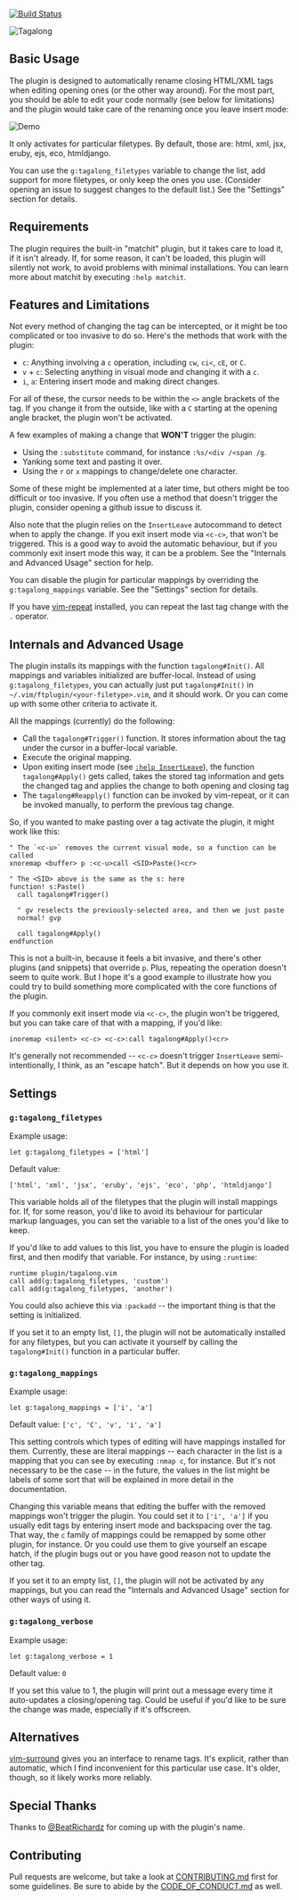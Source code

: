 [![Build Status](https://travis-ci.org/AndrewRadev/tagalong.vim.svg?branch=master)](https://travis-ci.org/AndrewRadev/tagalong.vim)

![Tagalong](http://i.andrewradev.com/52e379b8425f731b215811c024683949.png)

## Basic Usage

The plugin is designed to automatically rename closing HTML/XML tags when editing opening ones (or the other way around). For the most part, you should be able to edit your code normally (see below for limitations) and the plugin would take care of the renaming once you leave insert mode:

![Demo](http://i.andrewradev.com/d31c94c2db184db8883726031deff69c.gif)

It only activates for particular filetypes. By default, those are: html, xml, jsx, eruby, ejs, eco, htmldjango.

You can use the `g:tagalong_filetypes` variable to change the list, add support for more filetypes, or only keep the ones you use. (Consider opening an issue to suggest changes to the default list.) See the "Settings" section for details.

## Requirements

The plugin requires the built-in "matchit" plugin, but it takes care to load it, if it isn't already. If, for some reason, it can't be loaded, this plugin will silently not work, to avoid problems with minimal installations. You can learn more about matchit by executing `:help matchit`.

## Features and Limitations

Not every method of changing the tag can be intercepted, or it might be too complicated or too invasive to do so. Here's the methods that work with the plugin:

- `c`: Anything involving a `c` operation, including `cw`, `ci<`, `cE`, or `C`.
- `v` + `c`: Selecting anything in visual mode and changing it with a `c`.
- `i`, `a`: Entering insert mode and making direct changes.

For all of these, the cursor needs to be within the `<>` angle brackets of the tag. If you change it from the outside, like with a `C` starting at the opening angle bracket, the plugin won't be activated.

A few examples of making a change that **WON'T** trigger the plugin:

- Using the `:substitute` command, for instance `:%s/<div /<span /g`.
- Yanking some text and pasting it over.
- Using the `r` or `x` mappings to change/delete one character.

Some of these might be implemented at a later time, but others might be too difficult or too invasive. If you often use a method that doesn't trigger the plugin, consider opening a github issue to discuss it.

Also note that the plugin relies on the `InsertLeave` autocommand to detect when to apply the change. If you exit insert mode via `<c-c>`, that won't be triggered. This is a good way to avoid the automatic behaviour, but if you commonly exit insert mode this way, it can be a problem. See the "Internals and Advanced Usage" section for help.

You can disable the plugin for particular mappings by overriding the `g:tagalong_mappings` variable. See the "Settings" section for details.

If you have [vim-repeat](https://github.com/tpope/vim-repeat) installed, you can repeat the last tag change with the `.` operator.

## Internals and Advanced Usage

The plugin installs its mappings with the function `tagalong#Init()`. All mappings and variables initialized are buffer-local. Instead of using `g:tagalong_filetypes`, you can actually just put `tagalong#Init()` in `~/.vim/ftplugin/<your-filetype>.vim`, and it should work. Or you can come up with some other criteria to activate it.

All the mappings (currently) do the following:

- Call the `tagalong#Trigger()` function. It stores information about the tag under the cursor in a buffer-local variable.
- Execute the original mapping.
- Upon exiting insert mode (see [`:help InsertLeave`](http://vimhelp.appspot.com/autocmd.txt.html#InsertLeave)), the function `tagalong#Apply()` gets called, takes the stored tag information and gets the changed tag and applies the change to both opening and closing tag
- The `tagalong#Reapply()` function can be invoked by vim-repeat, or it can be invoked manually, to perform the previous tag change.

So, if you wanted to make pasting over a tag activate the plugin, it might work like this:

``` vim
" The `<c-u>` removes the current visual mode, so a function can be called
xnoremap <buffer> p :<c-u>call <SID>Paste()<cr>

" The <SID> above is the same as the s: here
function! s:Paste()
  call tagalong#Trigger()

  " gv reselects the previously-selected area, and then we just paste
  normal! gvp

  call tagalong#Apply()
endfunction
```

This is not a built-in, because it feels a bit invasive, and there's other plugins (and snippets) that override `p`. Plus, repeating the operation doesn't seem to quite work. But I hope it's a good example to illustrate how you could try to build something more complicated with the core functions of the plugin.

If you commonly exit insert mode via `<c-c>`, the plugin won't be triggered, but you can take care of that with a mapping, if you'd like:

``` vim
inoremap <silent> <c-c> <c-c>:call tagalong#Apply()<cr>
```

It's generally not recommended -- `<c-c>` doesn't trigger `InsertLeave` semi-intentionally, I think, as an "escape hatch". But it depends on how you use it.

## Settings

### `g:tagalong_filetypes`

Example usage:

``` vim
let g:tagalong_filetypes = ['html']
```

Default value:

```
['html', 'xml', 'jsx', 'eruby', 'ejs', 'eco', 'php', 'htmldjango']
```

This variable holds all of the filetypes that the plugin will install mappings for. If, for some reason, you'd like to avoid its behaviour for particular markup languages, you can set the variable to a list of the ones you'd like to keep.

If you'd like to add values to this list, you have to ensure the plugin is loaded first, and then modify that variable. For instance, by using `:runtime`:

``` vim
runtime plugin/tagalong.vim
call add(g:tagalong_filetypes, 'custom')
call add(g:tagalong_filetypes, 'another')
```

You could also achieve this via `:packadd` -- the important thing is that the setting is initialized.

If you set it to an empty list, `[]`, the plugin will not be automatically installed for any filetypes, but you can activate it yourself by calling the `tagalong#Init()` function in a particular buffer.

### `g:tagalong_mappings`

Example usage:

``` vim
let g:tagalong_mappings = ['i', 'a']
```

Default value: `['c', 'C', 'v', 'i', 'a']`

This setting controls which types of editing will have mappings installed for them. Currently, these are literal mappings -- each character in the list is a mapping that you can see by executing `:nmap c`, for instance. But it's not necessary to be the case -- in the future, the values in the list might be labels of some sort that will be explained in more detail in the documentation.

Changing this variable means that editing the buffer with the removed mappings won't trigger the plugin. You could set it to `['i', 'a']` if you usually edit tags by entering insert mode and backspacing over the tag. That way, the `c` family of mappings could be remapped by some other plugin, for instance. Or you could use them to give yourself an escape hatch, if the plugin bugs out or you have good reason not to update the other tag.

If you set it to an empty list, `[]`, the plugin will not be activated by any mappings, but you can read the "Internals and Advanced Usage" section for other ways of using it.

### `g:tagalong_verbose`

Example usage:

``` vim
let g:tagalong_verbose = 1
```

Default value: `0`

If you set this value to 1, the plugin will print out a message every time it auto-updates a closing/opening tag. Could be useful if you'd like to be sure the change was made, especially if it's offscreen.

## Alternatives

[vim-surround](https://github.com/tpope/vim-surround) gives you an interface to rename tags. It's explicit, rather than automatic, which I find inconvenient for this particular use case. It's older, though, so it likely works more reliably.

## Special Thanks

Thanks to [@BeatRichardz](https://twitter.com/BeatRichartz/status/1117621860055707648) for coming up with the plugin's name.

## Contributing

Pull requests are welcome, but take a look at [CONTRIBUTING.md](https://github.com/AndrewRadev/tagalong.vim/blob/master/CONTRIBUTING.md) first for some guidelines. Be sure to abide by the [CODE_OF_CONDUCT.md](https://github.com/AndrewRadev/tagalong.vim/blob/master/CODE_OF_CONDUCT.md) as well.

